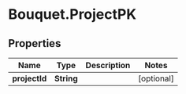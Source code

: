 # Bouquet.ProjectPK

## Properties
Name | Type | Description | Notes
------------ | ------------- | ------------- | -------------
**projectId** | **String** |  | [optional] 


